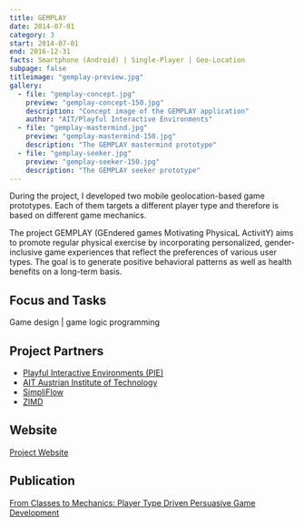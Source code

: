 ```yaml
---
title: GEMPLAY
date: 2014-07-01
category: 3
start: 2014-07-01
end: 2016-12-31
facts: Smartphone (Android) | Single-Player | Geo-Location
subpage: false
titleimage: "gemplay-preview.jpg"
gallery:
  - file: "gemplay-concept.jpg"
    preview: "gemplay-concept-150.jpg"
    description: "Concept image of the GEMPLAY application"
    author: "AIT/Playful Interactive Environments"
  - file: "gemplay-mastermind.jpg"
    preview: "gemplay-mastermind-150.jpg"
    description: "The GEMPLAY mastermind prototype"
  - file: "gemplay-seeker.jpg"
    preview: "gemplay-seeker-150.jpg"
    description: "The GEMPLAY seeker prototype"
---
```


During the project, I developed two mobile geolocation-based game prototypes. Each of them targets a different player type and therefore is based on different game mechanics.

The project GEMPLAY (GEndered games Motivating PhysicaL ActivitY) aims to promote regular physical exercise by incorporating personalized, gender-inclusive game experiences that reflect the preferences of various user types. The goal is to generate positive behavioral patterns as well as health benefits on a long-term basis.

## Focus and Tasks
Game design | game logic programming

## Project Partners
* [Playful Interactive Environments (PIE)](https://pie.fh-hagenberg.at/)
* [AIT Austrian Institute of Technology](http://www.ait.ac.at/)
* [SimpliFlow](http://simpliflow.com/)
* [ZIMD](http://www.zimd.at/)

## Website
[Project Website](http://gemplay.at/)

## Publication
[From Classes to Mechanics: Player Type Driven Persuasive Game Development](https://dl.acm.org/citation.cfm?id=2810316)